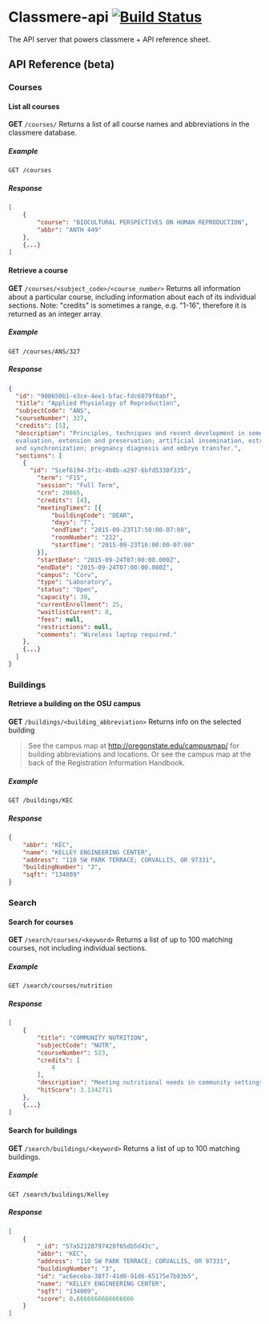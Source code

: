 # Classmere-api [![Build Status](https://travis-ci.org/classmere/api.svg?branch=master)](https://travis-ci.org/classmere/api)
The API server that powers classmere + API reference sheet.

## API Reference (beta)
### Courses
#### List all courses
**GET** `/courses/`
Returns a list of all course names and abbreviations in the classmere database.
##### Example
```
GET /courses
```
##### Response
```json
[
	{
		"course": "BIOCULTURAL PERSPECTIVES ON HUMAN REPRODUCTION",
		"abbr": "ANTH 449"
	},
	{...}
]
```

#### Retrieve a course
**GET** `/courses/<subject_code>/<course_number>`
Returns all information about a particular course, including information about each of its individual sections.
Note: "credits" is sometimes a range, e.g. "1-16", therefore it is returned as an integer array.

##### Example
```
GET /courses/ANS/327
```
##### Response
```json
{
  "id": "900650b1-e3ce-4ee1-bfac-fdc6079f8abf",
  "title": "Applied Physiology of Reproduction",
  "subjectCode": "ANS",
  "courseNumber": 327,
  "credits": [5],
  "description": "Principles, techniques and recent development in semen collection,
  evaluation, extension and preservation; artificial insemination, estrus detection
  and synchronization; pregnancy diagnosis and embryo transfer.",
  "sections": [
    {
      "id": "5cef6194-3f1c-4b8b-a297-6bfd5330f335",
        "term": "F15",
        "session": "Full Term",
        "crn": 20865,
        "credits": [4],
        "meetingTimes": [{
            "buildingCode": "DEAR",
            "days": "T",
            "endTime": "2015-09-23T17:50:00-07:00",
            "roomNumber": "222",
            "startTime": "2015-09-23T16:00:00-07:00"
        }],
        "startDate": "2015-09-24T07:00:00.000Z",
        "endDate": "2015-09-24T07:00:00.000Z",
        "campus": "Corv",
        "type": "Laboratory",
        "status": "Open",
        "capacity": 30,
        "currentEnrollment": 25,
        "waitlistCurrent": 0,
        "fees": null,
        "restrictions": null,
        "comments": "Wireless laptop required."
    },
    {...}
  ]
}
```

### Buildings
#### Retrieve a building on the OSU campus
**GET** `/buildings/<building_abbreviation>`
Returns info on the selected building

>See the campus map at http://oregonstate.edu/campusmap/ for building abbreviations and locations. Or see the campus map at the back of the Registration Information Handbook.

##### Example
```
GET /buildings/KEC
```
##### Response
```json
{
	"abbr": "KEC",
	"name": "KELLEY ENGINEERING CENTER",
	"address": "110 SW PARK TERRACE; CORVALLIS, OR 97331",
	"buildingNumber": "3",
	"sqft": "134009"
}
```

### Search
#### Search for courses
**GET** `/search/courses/<keyword>`
Returns a list of up to 100 matching courses, not including individual sections.

##### Example
```
GET /search/courses/nutrition
```
##### Response
```json
[
	{
		"title": "COMMUNITY NUTRITION",
		"subjectCode": "NUTR",
		"courseNumber": 523,
		"credits": [
			4
		],
		"description": "Meeting nutritional needs in community settings; nutritional status of individuals and groups; programs of public and private agencies and industry; intervention techniques. Roles of community nutritionist.",
		"hitScore": 3.1342711
	},
	{...}
]
```

#### Search for buildings
**GET** `/search/buildings/<keyword>`
Returns a list of up to 100 matching buildings.

##### Example
```
GET /search/buildings/Kelley
```
##### Response
```json
[
	{
		"_id": "57a52128797428f65db5d43c",
		"abbr": "KEC",
		"address": "110 SW PARK TERRACE; CORVALLIS, OR 97331",
		"buildingNumber": "3",
		"id": "ac6eceba-38f7-41d0-91d6-65175e7b83b5",
		"name": "KELLEY ENGINEERING CENTER",
		"sqft": "134009",
		"score": 0.6666666666666666
	}
]
```

